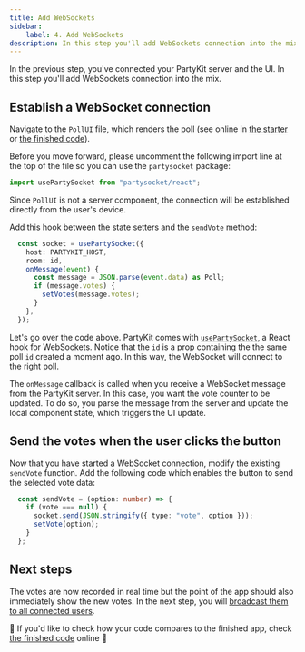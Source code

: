 ```yaml
---
title: Add WebSockets
sidebar:
    label: 4. Add WebSockets
description: In this step you'll add WebSockets connection into the mix
---
```


In the previous step, you've connected your PartyKit server and the UI. In this step you'll add WebSockets connection into the mix.

## Establish a WebSocket connection

Navigate to the `PollUI` file, which renders the poll (see online in <a href="https://github.com/partykit/tutorial-starter-partypoll/blob/main/components/PollUI.tsx#L22-L26" target="_blank" rel="noopener noreferrer">the starter</a> or <a href="https://github.com/partykit/partypoll/blob/main/components/PollUI.tsx#L21-L37" target="_blank" rel="noopener noreferrer">the finished code</a>).

Before you move forward, please uncomment the following import line at the top of the file so you can use the `partysocket` package:

```ts
import usePartySocket from "partysocket/react";
```

Since `PollUI` is not a server component, the connection will be established directly from the user's device.

Add this hook between the state setters and the `sendVote` method:

```ts
  const socket = usePartySocket({
    host: PARTYKIT_HOST,
    room: id,
    onMessage(event) {
      const message = JSON.parse(event.data) as Poll;
      if (message.votes) {
        setVotes(message.votes);
      }
    },
  });
```

Let's go over the code above. PartyKit comes with <a href="https://docs.partykit.io/reference/partysocket-api/#usage-with-react" target="_blank" rel="noopener noreferrer"><code>usePartySocket</code></a>, a React hook for WebSockets. Notice that the `id` is a prop containing the the same poll `id` created a moment ago. In this way, the WebSocket will connect to the right poll.

The `onMessage` callback is called when you receive a WebSocket message from the PartyKit server. In this case, you want the vote counter to be updated. To do so, you parse the message from the server and update the local component state, which triggers the UI update.

## Send the votes when the user clicks the button

Now that you have started a WebSocket connection, modify the existing `sendVote` function. Add the following code which enables the button to send the selected vote data:

```ts
  const sendVote = (option: number) => {
    if (vote === null) {
      socket.send(JSON.stringify({ type: "vote", option }));
      setVote(option);
    }
  };
```

## Next steps

The votes are now recorded in real time but the point of the app should also immediately show the new votes. In the next step, you will [broadcast them to all connected users](/tutorials/add-partykit-to-a-nextjs-app/5-broadcast-the-change).

🎈 If you'd like to check how your code compares to the finished app, check <a href="https://github.com/partykit/partypoll/blob/main/components/PollUI.tsx#L21-L37" target="_blank" rel="noopener noreferrer">the finished code</a> online 🎈
